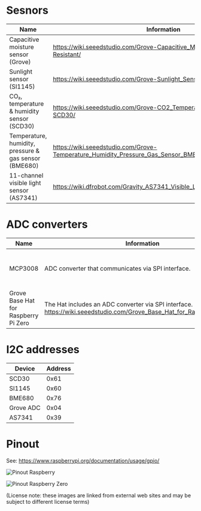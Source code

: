 # Sesnors

| Name | Information | Code | Python library |
| ---- | ----------- | ---- | -------------- |
| Capacitive moisture sensor (Grove) | https://wiki.seeedstudio.com/Grove-Capacitive_Moisture_Sensor-Corrosion-Resistant/ | https://github.com/Seeed-Studio/grove.py | `grove.py` |
| Sunlight sensor (SI1145) | https://wiki.seeedstudio.com/Grove-Sunlight_Sensor/ | https://github.com/Seeed-Studio/Seeed_Python_SI114X | `seeed-python-si114x` |
| CO₂, temperature & humidity sensor (SCD30) | https://wiki.seeedstudio.com/Grove-CO2_Temperature_Humidity_Sensor-SCD30/ | https://github.com/RequestForCoffee/scd30 | `scd30_i2c` |
| Temperature, humidity, pressure & gas sensor (BME680) | https://wiki.seeedstudio.com/Grove-Temperature_Humidity_Pressure_Gas_Sensor_BME680/ | https://github.com/pimoroni/bme680-python | `bme680` |
| 11-channel visible light sensor (AS7341) | https://wiki.dfrobot.com/Gravity_AS7341_Visible_Light_Sensor_SKU_SEN0364 | https://github.com/adafruit/Adafruit_CircuitPython_AS7341 | `adafruit-circuitpython-as7341` |

# ADC converters

| Name | Information | Code | Python library |
| ---- | ----------- | ---- | -------------- |
| MCP3008 | ADC converter that communicates via SPI interface. | https://learn.adafruit.com/reading-a-analog-in-and-controlling-audio-volume-with-the-raspberry-pi/connecting-the-cobbler-to-a-mcp3008 | `adafruit-circuitpython-mcp3xxx` |
| Grove Base Hat for Raspberry Pi Zero | The Hat includes an ADC converter via SPI interface. https://wiki.seeedstudio.com/Grove_Base_Hat_for_Raspberry_Pi_Zero | | |

# I2C addresses

| Device    | Address |
| --------- | ------- |
| SCD30     | 0x61 |
| SI1145    | 0x60 |
| BME680    | 0x76 |
| Grove ADC | 0x04 |
| AS7341    | 0x39 |

# Pinout

See: https://www.raspberrypi.org/documentation/usage/gpio/

![Pinout Raspberry](https://www.raspberrypi.org/documentation/usage/gpio/images/GPIO-Pinout-Diagram-2.png)

![Pinout Raspberry Zero](https://www.asw.pt/blog/content/public/upload/rpipinout_0_o.png)

(License note: these images are linked from external web sites and may be subject to different license terms)
